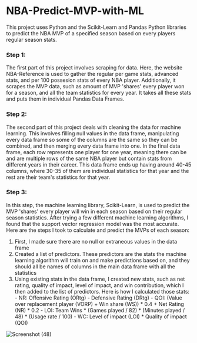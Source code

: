 ﻿# NBA-Predict-MVP-with-ML

This project uses Python and the Scikit-Learn and Pandas Python libraries to predict the NBA MVP of a specified season based on every players regular season stats.

### Step 1: 

The first part of this project involves scraping for data. Here, the website NBA-Reference is used to gather the regular per game stats, advanced stats, and per 100 possesion stats of every NBA player. Additionally, it scrapes the MVP data, such as amount of MVP 'shares' every player won for a season, and all the team statistics for every year. It takes all these stats and puts them in individual Pandas Data Frames. 

### Step 2: 

The second part of this project deals with cleaning the data for machine learning. This involves filling null values in the data frame, manipulating every data frame so some of the columns are the same so they can be combined, and then merging every data frame into one. In the final data frame, each row represents one player for one year, meaning there can be and are multiple rows of the same NBA player but contain stats from different years in their career. This data frame ends up having around 40-45 columns, where 30-35 of them are individual statistics for that year and the rest are their team's statistics for that year. 


### Step 3: 

In this step, the machine learning library, Scikit-Learn, is used to predict the MVP 'shares' every player will win in each season based on their regular season statistics. After trying a few different machine learning algorithms, I found that the support vector regression model was the most accurate. Here are the steps I took to calculate and predict the MVPs of each season:

1) First, I made sure there are no null or extraneous values in the data frame
2) Created a list of predictors. These predictors are the stats the machine learning algorithm will train on and make predictions based on, and they should all be names of columns in the main data frame with all the statistics
3) Using existing stats in the data frame, I created new stats, such as net rating, quality of impact, level of impact, and win contribution, which I then added to the list of predictors. Here is how I calculated those stats: 
          - NR: Offensive Rating (ORtg) - Defensive Rating (DRtg)
          - QOI: (Value over replacement player (VORP) + Win share (WS)) * 0.4 + Net Rating (NR) * 0.2
          - LOI: Team Wins * (Games played / 82) * (Minutes played / 48) * (Usage rate / 100)
          - WC: Level of impact (LOI) * Quality of impact (QOI)

 
![Screenshot (48)](https://github.com/bobbyroach/NBA-Predict-MVP-with-ML/assets/110302904/fa253f8a-fb05-404c-ab12-c2bcfe459ec8)
